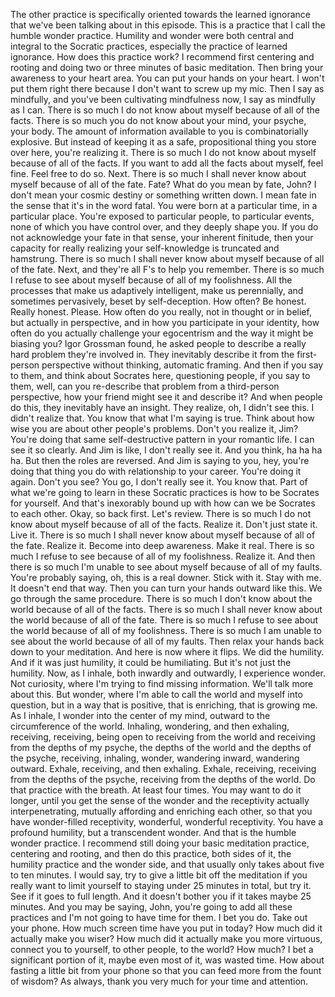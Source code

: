  The other practice is specifically oriented towards the learned ignorance that we've been talking about in this episode. This is a practice that I call the humble wonder practice. Humility and wonder were both central and integral to the Socratic practices, especially the practice of learned ignorance. How does this practice work? I recommend first centering and rooting and doing two or three minutes of basic meditation. Then bring your awareness to your heart area. You can put your hands on your heart. I won't put them right there because I don't want to screw up my mic. Then I say as mindfully, and you've been cultivating mindfulness now, I say as mindfully as I can. There is so much I do not know about myself because of all of the facts. There is so much you do not know about your mind, your psyche, your body. The amount of information available to you is combinatorially explosive. But instead of keeping it as a safe, propositional thing you store over here, you're realizing it. There is so much I do not know about myself because of all of the facts. If you want to add all the facts about myself, feel fine. Feel free to do so. Next. There is so much I shall never know about myself because of all of the fate. Fate? What do you mean by fate, John? I don't mean your cosmic destiny or something written down. I mean fate in the sense that it's in the word fatal. You were born at a particular time, in a particular place. You're exposed to particular people, to particular events, none of which you have control over, and they deeply shape you. If you do not acknowledge your fate in that sense, your inherent finitude, then your capacity for really realizing your self-knowledge is truncated and hamstrung. There is so much I shall never know about myself because of all of the fate. Next, and they're all F's to help you remember. There is so much I refuse to see about myself because of all of my foolishness. All the processes that make us adaptively intelligent, make us perennially, and sometimes pervasively, beset by self-deception. How often? Be honest. Really honest. Please. How often do you really, not in thought or in belief, but actually in perspective, and in how you participate in your identity, how often do you actually challenge your egocentrism and the way it might be biasing you? Igor Grossman found, he asked people to describe a really hard problem they're involved in. They inevitably describe it from the first-person perspective without thinking, automatic framing. And then if you say to them, and think about Socrates here, questioning people, if you say to them, well, can you re-describe that problem from a third-person perspective, how your friend might see it and describe it? And when people do this, they inevitably have an insight. They realize, oh, I didn't see this. I didn't realize that. You know that what I'm saying is true. Think about how wise you are about other people's problems. Don't you realize it, Jim? You're doing that same self-destructive pattern in your romantic life. I can see it so clearly. And Jim is like, I don't really see it. And you think, ha ha ha ha. But then the roles are reversed. And Jim is saying to you, hey, you're doing that thing you do with relationship to your career. You're doing it again. Don't you see? You go, I don't really see it. You know that. Part of what we're going to learn in these Socratic practices is how to be Socrates for yourself. And that's inexorably bound up with how can we be Socrates to each other. Okay, so back first. Let's review. There is so much I do not know about myself because of all of the facts. Realize it. Don't just state it. Live it. There is so much I shall never know about myself because of all of the fate. Realize it. Become into deep awareness. Make it real. There is so much I refuse to see because of all of my foolishness. Realize it. And then there is so much I'm unable to see about myself because of all of my faults. You're probably saying, oh, this is a real downer. Stick with it. Stay with me. It doesn't end that way. Then you can turn your hands outward like this. We go through the same procedure. There is so much I don't know about the world because of all of the facts. There is so much I shall never know about the world because of all of the fate. There is so much I refuse to see about the world because of all of my foolishness. There is so much I am unable to see about the world because of all of my faults. Then relax your hands back down to your meditation. And here is now where it flips. We did the humility. And if it was just humility, it could be humiliating. But it's not just the humility. Now, as I inhale, both inwardly and outwardly, I experience wonder. Not curiosity, where I'm trying to find missing information. We'll talk more about this. But wonder, where I'm able to call the world and myself into question, but in a way that is positive, that is enriching, that is growing me. As I inhale, I wonder into the center of my mind, outward to the circumference of the world. Inhaling, wondering, and then exhaling, receiving, receiving, being open to receiving from the world and receiving from the depths of my psyche, the depths of the world and the depths of the psyche, receiving, inhaling, wonder, wandering inward, wandering outward. Exhale, receiving, and then exhaling. Exhale, receiving, receiving from the depths of the psyche, receiving from the depths of the world. Do that practice with the breath. At least four times. You may want to do it longer, until you get the sense of the wonder and the receptivity actually interpenetrating, mutually affording and enriching each other, so that you have wonder-filled receptivity, wonderful, wonderful receptivity. You have a profound humility, but a transcendent wonder. And that is the humble wonder practice. I recommend still doing your basic meditation practice, centering and rooting, and then do this practice, both sides of it, the humility practice and the wonder side, and that usually only takes about five to ten minutes. I would say, try to give a little bit off the meditation if you really want to limit yourself to staying under 25 minutes in total, but try it. See if it goes to full length. And it doesn't bother you if it takes maybe 25 minutes. And you may be saying, John, you're going to add all these practices and I'm not going to have time for them. I bet you do. Take out your phone. How much screen time have you put in today? How much did it actually make you wiser? How much did it actually make you more virtuous, connect you to yourself, to other people, to the world? How much? I bet a significant portion of it, maybe even most of it, was wasted time. How about fasting a little bit from your phone so that you can feed more from the fount of wisdom? As always, thank you very much for your time and attention.
